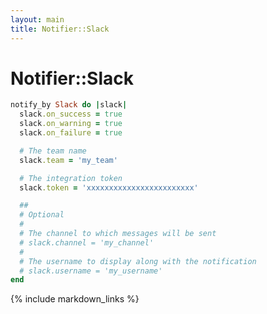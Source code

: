 ```yaml
---
layout: main
title: Notifier::Slack
---
```


Notifier::Slack
=================

``` rb
notify_by Slack do |slack|
  slack.on_success = true
  slack.on_warning = true
  slack.on_failure = true

  # The team name
  slack.team = 'my_team'

  # The integration token
  slack.token = 'xxxxxxxxxxxxxxxxxxxxxxxx'

  ##
  # Optional
  #
  # The channel to which messages will be sent
  # slack.channel = 'my_channel'
  #
  # The username to display along with the notification
  # slack.username = 'my_username'
end
```

{% include markdown_links %}
